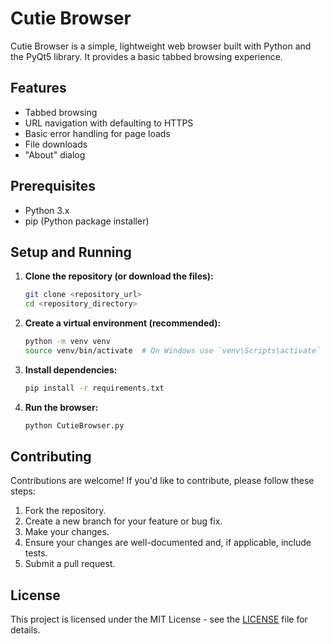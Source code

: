 # Cutie Browser

Cutie Browser is a simple, lightweight web browser built with Python and the PyQt5 library. It provides a basic tabbed browsing experience.

## Features

*   Tabbed browsing
*   URL navigation with defaulting to HTTPS
*   Basic error handling for page loads
*   File downloads
*   "About" dialog

## Prerequisites

*   Python 3.x
*   pip (Python package installer)

## Setup and Running

1.  **Clone the repository (or download the files):**
    ```bash
    git clone <repository_url>
    cd <repository_directory>
    ```

2.  **Create a virtual environment (recommended):**
    ```bash
    python -m venv venv
    source venv/bin/activate  # On Windows use `venv\Scripts\activate`
    ```

3.  **Install dependencies:**
    ```bash
    pip install -r requirements.txt
    ```

4.  **Run the browser:**
    ```bash
    python CutieBrowser.py
    ```

## Contributing

Contributions are welcome! If you'd like to contribute, please follow these steps:

1.  Fork the repository.
2.  Create a new branch for your feature or bug fix.
3.  Make your changes.
4.  Ensure your changes are well-documented and, if applicable, include tests.
5.  Submit a pull request.

## License

This project is licensed under the MIT License - see the [LICENSE](LICENSE) file for details.
